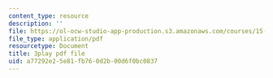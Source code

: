 ```yaml
---
content_type: resource
description: ''
file: https://ol-ocw-studio-app-production.s3.amazonaws.com/courses/15-071-the-analytics-edge-spring-2017/a77292e25e81fb760d2b00d6f0bc0837_fuUC0WVeKsg.pdf
file_type: application/pdf
resourcetype: Document
title: 3play pdf file
uid: a77292e2-5e81-fb76-0d2b-00d6f0bc0837
---
```

